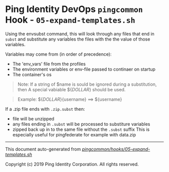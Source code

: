 
# Ping Identity DevOps `pingcommon` Hook - `05-expand-templates.sh`
Using the envsubst command, this will look through any files that end in 
`subst` and substitute any variables the files with the the value of those
variables.

Variables may come from (in order of precedence):
 - The 'env_vars' file from the profiles
 - The environment variables or env-file passed to continaer on startup
 - The container's os

>Note: If a string of $name is sould be ignored during a substitution, then 
A special vabiable ${_DOLLAR_} should be used.

>Example: ${_DOLLAR_}{username} ==> ${username}

If a .zip file ends with `.zip.subst` then:
- file will be unzipped 
- any files ending in `.subst` will be processed to substiture variables
- zipped back up in to the same file without the `.subst` suffix
This is especially useful for pingfederate for example with data.zip


---
This document auto-generated from _[pingcommon/hooks/05-expand-templates.sh](https://github.com/pingidentity/pingidentity-docker-builds/blob/master/pingcommon/hooks/05-expand-templates.sh)_

Copyright (c)  2019 Ping Identity Corporation. All rights reserved.
